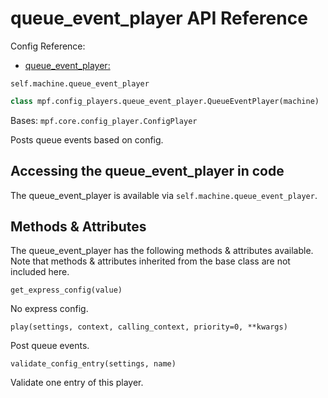 # queue_event_player API Reference

Config Reference:

* [queue_event_player:](../../../config/queue_event_player.md)

`self.machine.queue_event_player`

``` python
class mpf.config_players.queue_event_player.QueueEventPlayer(machine)
```

Bases: `mpf.core.config_player.ConfigPlayer`

Posts queue events based on config.

## Accessing the queue_event_player in code

The queue_event_player is available via `self.machine.queue_event_player`.

## Methods & Attributes

The queue_event_player has the following methods & attributes available. Note that methods & attributes inherited from the base class are not included here.

`get_express_config(value)`

No express config.

`play(settings, context, calling_context, priority=0, **kwargs)`

Post queue events.

`validate_config_entry(settings, name)`

Validate one entry of this player.
